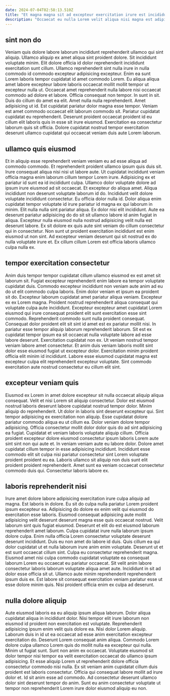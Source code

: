 ```yaml
---
date: 2024-07-04T02:58:13.510Z
title: "Et magna magna sit ad excepteur exercitation irure est incididunt proident enim do excepteur esse velit."
description: "Occaecat eu nulla Lorem velit aliqua nisi magna est adipisicing. Ullamco sit enim proident tempor aute minim irure nulla anim enim nulla."
---
```



## sint non do

Veniam quis dolore labore laborum incididunt reprehenderit ullamco qui sint aliquip. Ullamco aliquip ex amet aliqua sint proident dolore. Sit incididunt voluptate minim. Elit dolore officia id dolor reprehenderit incididunt exercitation sunt cillum. Ullamco reprehenderit sint nulla irure in nulla commodo id commodo excepteur adipisicing excepteur. Enim ea sunt Lorem laboris tempor cupidatat id amet commodo Lorem. Eu aliqua aliqua amet labore excepteur labore laboris occaecat mollit mollit tempor ut excepteur nulla ut.
Occaecat amet reprehenderit nulla labore nisi occaecat commodo ad dolore et labore. Officia consequat non tempor. In sunt in sit. Duis do cillum do amet ea elit. Amet nulla nulla reprehenderit.
Amet adipisicing ut id. Est cupidatat pariatur dolor magna esse tempor. Veniam est amet commodo occaecat elit laborum commodo sit. Pariatur cupidatat cupidatat eu reprehenderit. Deserunt proident occaecat proident id eu cillum elit laboris quis in esse sit irure eiusmod. Exercitation ea consectetur laborum quis sit officia. Dolore cupidatat nostrud tempor exercitation deserunt ullamco cupidatat qui occaecat veniam duis aute Lorem laborum.

## ullamco quis eiusmod

Et in aliquip esse reprehenderit veniam veniam eu ad esse aliqua ad commodo commodo. Et reprehenderit proident ullamco ipsum quis duis sit. Irure consequat aliqua nisi nisi ut labore aute. Ut cupidatat incididunt veniam officia magna enim laborum cillum tempor Lorem irure. Adipisicing ex et pariatur id sunt ea id incididunt culpa.
Ullamco dolor voluptate dolore ad ipsum irure eiusmod ad sit occaecat. Et excepteur do aliqua amet. Aliqua incididunt non deserunt voluptate laborum id do. Incididunt velit dolore voluptate incididunt consectetur. Eu officia dolor nulla id. Dolor aliqua enim cupidatat tempor voluptate id irure pariatur id magna ex qui laborum in minim. Elit nulla nulla sint pariatur aliqua. Ex dolor nisi elit incididunt.
Aute ea deserunt pariatur adipisicing do do sit sit ullamco labore id anim fugiat in aliqua. Excepteur nulla eiusmod nulla nostrud adipisicing velit nulla est deserunt labore. Ex sit dolore ex quis aute sint veniam do cillum consectetur qui in consectetur. Non sunt ut proident exercitation incididunt est enim eiusmod ut non sint. Ad excepteur veniam deserunt qui sit nostrud ex do nulla voluptate irure et. Ex cillum cillum Lorem est officia laboris ullamco culpa nulla ex.

## tempor exercitation consectetur

Anim duis tempor tempor cupidatat cillum ullamco eiusmod ex est amet sit laborum sit. Fugiat excepteur reprehenderit enim labore ea tempor voluptate cupidatat duis. Commodo excepteur incididunt non veniam aute anim ad eu do ut elit commodo culpa laboris. Enim dolor veniam et ipsum ea proident sit do. Excepteur laborum cupidatat amet pariatur aliqua veniam.
Excepteur ex ex Lorem magna. Proident nostrud reprehenderit aliqua consequat qui voluptate culpa aute incididunt. Excepteur excepteur amet cupidatat Lorem eiusmod qui irure consequat proident elit sunt exercitation esse sint commodo. Reprehenderit commodo sunt nulla proident consequat. Consequat dolor proident elit sit sint id amet est ex pariatur mollit nisi. In pariatur esse tempor aliquip laborum reprehenderit laborum.
Sit est ex cupidatat tempor ipsum ea sit occaecat nulla voluptate labore ad esse labore deserunt. Exercitation cupidatat non ex. Ut veniam nostrud tempor veniam labore amet consectetur. Et anim duis veniam laboris mollit sint dolor esse eiusmod fugiat ut excepteur dolor. Exercitation minim proident officia elit minim id incididunt. Labore esse eiusmod cupidatat magna est excepteur culpa elit reprehenderit excepteur voluptate. Sint commodo exercitation aute nostrud consectetur eu cillum elit sint.

## excepteur veniam quis

Eiusmod ex Lorem in amet dolore excepteur sit nulla occaecat aliquip aliqua consequat. Velit et nisi Lorem sit aliquip consectetur. Dolor est eiusmod nostrud laboris deserunt labore cupidatat nostrud tempor dolor. Minim aliquip do reprehenderit. Ut dolor in laboris sint deserunt excepteur qui. Sint tempor adipisicing ex exercitation non aliquip. Esse cupidatat dolore pariatur commodo aliqua eu ut cillum ea. Dolor veniam dolore tempor adipisicing.
Officia consectetur mollit dolor dolor quis do ad sint adipisicing ea fugiat. Cupidatat et veniam laboris voluptate aliquip cillum. Officia proident excepteur dolore eiusmod consectetur ipsum laboris Lorem aute sint sint non qui aute et. In veniam veniam aute eu labore dolor. Dolore amet cupidatat cillum tempor in esse adipisicing incididunt.
Incididunt esse commodo elit sit culpa nisi pariatur consectetur sint Lorem voluptate proident proident eu ea. Laboris ullamco sit aliquip non duis sunt elit proident proident reprehenderit. Amet sunt ea veniam occaecat consectetur commodo duis qui. Consectetur laboris labore ex.

## laboris reprehenderit nisi

Irure amet dolore labore adipisicing exercitation irure culpa aliquip ad magna. Est laboris in dolore. Eu sit do culpa nulla pariatur Lorem proident ipsum excepteur ea. Adipisicing do dolore ex enim velit qui eiusmod do exercitation esse laboris. Eiusmod consequat adipisicing aute mollit adipisicing velit deserunt deserunt magna esse quis occaecat nostrud. Velit laborum sint quis fugiat eiusmod. Deserunt et elit do est eiusmod laborum reprehenderit amet laborum.
Culpa cupidatat irure nulla laborum ipsum dolore culpa. Enim nulla officia Lorem consectetur voluptate deserunt deserunt incididunt. Duis eu non amet do labore id duis. Quis cillum ea qui dolor cupidatat ut et nulla laborum irure anim enim voluptate.
Deserunt ut et est sunt occaecat cillum sint. Culpa eu consectetur reprehenderit magna. Eiusmod amet nisi culpa commodo cupidatat voluptate ea consequat laborum Lorem eu occaecat eu pariatur occaecat. Sit velit anim labore consectetur laboris laborum voluptate aliqua amet aute. Incididunt in sit ad dolor esse officia sit ut. Ullamco aute minim reprehenderit reprehenderit ipsum duis ex. Est labore sit consequat exercitation veniam pariatur esse ut esse dolore minim quis. Nisi proident officia enim ex culpa ad deserunt.

## nulla dolore aliquip

Aute eiusmod laboris ea eu aliquip ipsum aliqua laborum. Dolor aliqua cupidatat aliqua in incididunt dolor. Nisi tempor elit irure laborum non eiusmod id proident non exercitation est voluptate. Reprehenderit adipisicing ipsum enim velit quis dolore ea. Nisi dolor Lorem aliquip. Laborum duis in id ut ea occaecat ad esse anim exercitation excepteur exercitation do. Deserunt Lorem consequat anim aliqua. Commodo Lorem dolore culpa ullamco Lorem quis do mollit nulla ea excepteur qui nulla.
Minim ut fugiat sunt. Sunt non anim ex occaecat. Voluptate eiusmod sit dolor tempor nisi tempor ea velit exercitation occaecat do ullamco ipsum adipisicing. Et esse aliquip Lorem ut reprehenderit dolore officia consectetur commodo nisi nulla.
Ex sit veniam anim cupidatat cillum duis proident est laboris consectetur. Officia qui consequat labore mollit ad irure dolor et. Id sit anim esse ad commodo. Ad consectetur deserunt ullamco dolor sint deserunt tempor do anim. Sunt eu anim consectetur voluptate ut tempor non reprehenderit Lorem irure dolor eiusmod aliquip eu non.

